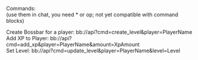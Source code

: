 Commands: <br>
(use them in chat, you need * or op; not yet compatible with command blocks)

Create Bossbar for a player: bb://api?cmd=create_level&player=PlayerName <br>
Add XP to Player: bb://api?cmd=add_xp&player=PlayerName&amount=XpAmount <br>
Set Level: bb://api?cmd=update_level&player=PlayerName&level=Level
